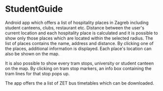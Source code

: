 StudentGuide
============

Android app which offers a list of hospitality places in Zagreb including student canteens, clubs, restaurant etc.
Distance between the user's current location and each hospitality place is calculated and it is possible to show only those places which are located within the selected radius.
The list of places contains the name, address and distance. By clicking one of the places, additional information is displayed. Each place's location can also be shown on the map.

It is also possible to show every tram stops, university or student canteen on the map. By clicking on tram stop markers, an info box containing the tram lines for that stop pops up.

The app offers the a list of ZET bus timetables which can be downloaded.
